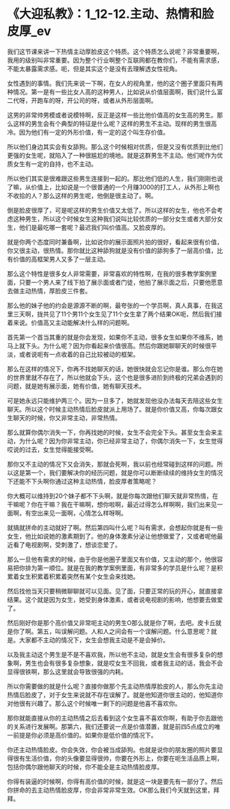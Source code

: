 # 《大迎私教》：1_12-12.主动、热情和脸皮厚_ev

我们这节课来讲一下热情主动厚脸皮这个特质。这个特质怎么说呢？非常重要啊，我用的级别叫非常重要。因为整个行业啊整个互联网都在教你们，不能有需求感，不能太暴露需求感。呃，但是其实这个是没有去理解透女性视角。

女性遇到的事情。我们先来说一下啊，在女人的视角里，他的这个圈子里面只有两种情况。第一是有一些比女人高的这种男人，比如说从价值层面啊，我们说什么富二代呀，开跑车的呀，开公司的呀，或者从外形层面啊。

这男的非常帅男模或者说模特啊，反正是这样一些比他价值高的女生高的男生。那么这样的男生会有个典型的特征是什么呢？这样的男生不主动。现样的男生很高冷。因为他们有一定的外形价值，有一定的这个叫生存价值。

所以他们身边其实会有女舔狗。那么这个时候相对优质，但是又没有优质到比他们更强的女生呢，就陷入了一种很尴尬的境地。就是这群男生不主动。他们呢作为优质女生有一定的自持，也不主动。

所以他们其实是很难跟这些男生连接到一起的。那比他们低的人生，我们刚刚也说了嘛，从价值上，比如说是一个很普通的一个月赚3000的打工人，从外形上啊也不收拾的人？那么这样的男生呢，他倒是很主动了。啊。

倒是脸皮很厚了，可是呢这样的男生价值又太低了。所以这样的女生，他也不会考虑这种男生，所以这个时候女生这种我们说叫比较优质的一部分女生或者大部分女生，他们是最吃哪一套呢？最迟我们叫价值高。又脸皮厚的。

就是你两个态度同时兼备啊，比如说你的展示面照片拍的很好，看起来很有价值，你又很主动，很热情。那你就比这种舔狗就是没有价值的舔狗多了一层高价值，比有价值的高框架男人又多了一层主动。

那么这个特性是很多女人非常需要，非常喜欢的特性啊，在我的很多教学案例里面，只要一个男人来了线下拍了展示面或者门徒，他拍了展示面之后，只要他愿意去做主动热情，厚脸皮三件套。

那么他的妹子他的约会是源源不断的啊，最夸张的一个学员啊，真人真事，在我这里三天啊，拢共见了11个男11个女生见了11个女生拿了两个结果OK呃，然后我们接着来说。价值高又主动能解决什么样的问题啊。

首先第一个首当其重的就是你会发现，如果你不主动，很多女生如果你不维系，她马上就下头。为什么呢？因为你看起来价值很高。然后你跟她聊聊天的时候很平淡，或者说呃有一点收着的自己比较被动的框架。

那么在这样的情况下，你再不找她聊天的话，她很快就会忘记你是谁。那么你在她的世界里就不存在了，所以他就会下头，这个也是很多进阶到终极的兄弟会遇到的问题，就是她有展示面，她有价值，她有聊天技术。

可是她永远只能维护两三个。因为一旦多了，她就发现他没办法每天去陪这些女生聊天。所以这个时候主动热情后脸皮就派上用场了。就是你价值又高，你每次跟女生聊天的时候，你又非常主动，非常热情。

那么就算你偶尔消失一下，你再找她的时候，女生不会完全下头。甚至女生会来主动，为什么呢？因为你非常主动，你已经非常主动了，你偶尔消失一下，女生觉得哎说的过去，女生觉得能接受啊。

那你又不主动的情况下又会消失，那就会死啊，我以前也经常碰到这样的问题。所以这是第一个，我们要解决你的经历问题，就是你可以断断续续的维持女生的情况下还能不下头啊你通过这种主动热情，脸皮厚者策略呢？

你大概可以维持到20个妹子都不下头啊，就是你每次跟他们聊天就非常热情，在干嘛呢？你在干嘛？我在干嘛啊，想你啦啊，最近过得怎么样啊啊，我们出来见一面啊，有空出来见一面啊，心情怎么样呀啊。

就搞就拼命的主动就好了啊。然后第四叫什么呢？叫有需求，会想起你就是有一些女生，他比如说她的激素期到了。他的身体激素分泌让他想做爱了，又或者呢他最近看了电视剧啊，受刺激了，想谈恋爱了。

那么一旦他有需求的时候，由于你是他圈子里面又有价值，又主动的那个，他很容易把你排为第一顺位。就是在我的教学案例里面，有非常多的学员是什么呢？是积累着女生积累着积累着突然有某个女生会来找她。

然后找他当天只要稍微聊聊就可以见面。见了面，只要正常的玩的开心，就直接拿结果。这个就是因为女生，她受到身体激素，或者说电视剧的影响，他想要去做爱了。

然后刚好你是那个高价值又非常呃主动的男生O那么就是你了啊，去吧。皮卡丘就是你了啊。第五，叫误解问题。人和人之间会有一个误解问题。什么意思呢？就是。大家都不主动的情况下，女生会想我主动是不是会掉价。

以及我主动这个男生是不是不喜欢我，所以他不主动，就是女生会有很多复杂的想象啊，男生也会有很多复杂想象，就是哎女生不回我，或者我主动的话，我会不会显得很铁啊，那么这里就会导致很强的内耗。

所以你需要做的就是什么呢？直接你做那个先主动热情厚脸皮的人，那么你先主动热情后脸皮了，对于女生来说就不存在误解了。就是他知道你很主动的，他知道你对他很有兴趣了。那么这个时候唯一剩下的问题是他喜不喜欢你。

那你就能直接从你的主动热情之后去看到这个女生喜不喜欢你啊，有助于你去跟他的关系进行发展啊。那第六，我们还要说一点是价值潜置，就是前四5点成立的唯一前提是你必须是高价值的。如果你是低价值的情况下。

你还主动热情脸皮。你会失效，你会被当成舔狗。也就是说你的朋友圈的照片要显得很有生活价值，你的头像要显得很帅，你要在外形上，你要在呃生活品质上啊，包括你偶尔跟他聊天的时候，你不能全是主动热情脸皮厚。

你得有装逼的时候啊，你得有高价值的时候，就是这一块是要先有一部分了。然后你拼命的去主动热情脸皮厚，你会非常非常生效。OK那么我们今天就到这里，拜拜。

